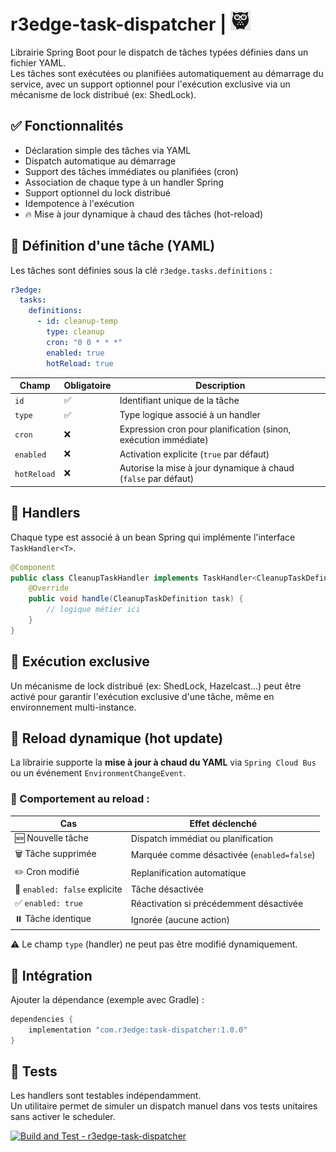 # r3edge-task-dispatcher | ![Logo](logo_ds.png)

Librairie Spring Boot pour le dispatch de tâches typées définies dans un fichier YAML.  
Les tâches sont exécutées ou planifiées automatiquement au démarrage du service, avec un support optionnel pour l'exécution exclusive via un mécanisme de lock distribué (ex: ShedLock).

## ✅ Fonctionnalités

- Déclaration simple des tâches via YAML
- Dispatch automatique au démarrage
- Support des tâches immédiates ou planifiées (cron)
- Association de chaque type à un handler Spring
- Support optionnel du lock distribué
- Idempotence à l'exécution
- 🔥 Mise à jour dynamique à chaud des tâches (hot-reload)

## 🧱 Définition d'une tâche (YAML)

Les tâches sont définies sous la clé `r3edge.tasks.definitions` :

```yaml
r3edge:
  tasks:
    definitions:
      - id: cleanup-temp
        type: cleanup
        cron: "0 0 * * *"
        enabled: true
        hotReload: true
```

| Champ       | Obligatoire | Description                                                                |
|-------------|-------------|----------------------------------------------------------------------------|
| `id`        | ✅           | Identifiant unique de la tâche                                             |
| `type`      | ✅           | Type logique associé à un handler                                          |
| `cron`      | ❌           | Expression cron pour planification (sinon, exécution immédiate)            |
| `enabled`   | ❌           | Activation explicite (`true` par défaut)                                   |
| `hotReload` | ❌           | Autorise la mise à jour dynamique à chaud (`false` par défaut)             |

## 🧩 Handlers

Chaque type est associé à un bean Spring qui implémente l'interface `TaskHandler<T>`.

```java
@Component
public class CleanupTaskHandler implements TaskHandler<CleanupTaskDefinition> {
    @Override
    public void handle(CleanupTaskDefinition task) {
        // logique métier ici
    }
}
```

## 🔐 Exécution exclusive

Un mécanisme de lock distribué (ex: ShedLock, Hazelcast...) peut être activé pour garantir l'exécution exclusive d'une tâche, même en environnement multi-instance.

## 🔁 Reload dynamique (hot update)

La librairie supporte la **mise à jour à chaud du YAML** via `Spring Cloud Bus` ou un événement `EnvironmentChangeEvent`.

### 🔄 Comportement au reload :

| Cas                              | Effet déclenché                                       |
|----------------------------------|--------------------------------------------------------|
| 🆕 Nouvelle tâche                | Dispatch immédiat ou planification                    |
| 🗑️ Tâche supprimée              | Marquée comme désactivée (`enabled=false`)            |
| ✏️ Cron modifié                 | Replanification automatique                           |
| 🚫 `enabled: false` explicite   | Tâche désactivée                                      |
| ✅ `enabled: true`              | Réactivation si précédemment désactivée               |
| ⏸️ Tâche identique              | Ignorée (aucune action)                               |

⚠️ Le champ `type` (handler) ne peut pas être modifié dynamiquement.

## 🚀 Intégration

Ajouter la dépendance (exemple avec Gradle) :

```groovy
dependencies {
    implementation "com.r3edge:task-dispatcher:1.0.0"
}
```

## 🧪 Tests

Les handlers sont testables indépendamment.  
Un utilitaire permet de simuler un dispatch manuel dans vos tests unitaires sans activer le scheduler.

[![Build and Test - r3edge-task-dispatcher](https://github.com/dsissoko/r3edge-task-dispatcher/actions/workflows/cicd_code.yml/badge.svg)](https://github.com/dsissoko/r3edge-task-dispatcher/actions/workflows/cicd_code.yml)
